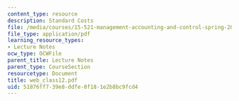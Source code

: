 ```yaml
---
content_type: resource
description: Standard Costs
file: /media/courses/15-521-management-accounting-and-control-spring-2003/51876ff739e8ddfe0f181e2b8bc9fcd4_web_class12.pdf
file_type: application/pdf
learning_resource_types:
- Lecture Notes
ocw_type: OCWFile
parent_title: Lecture Notes
parent_type: CourseSection
resourcetype: Document
title: web_class12.pdf
uid: 51876ff7-39e8-ddfe-0f18-1e2b8bc9fcd4
---
```


